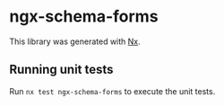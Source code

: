 # ngx-schema-forms

This library was generated with [Nx](https://nx.dev).

## Running unit tests

Run `nx test ngx-schema-forms` to execute the unit tests.
